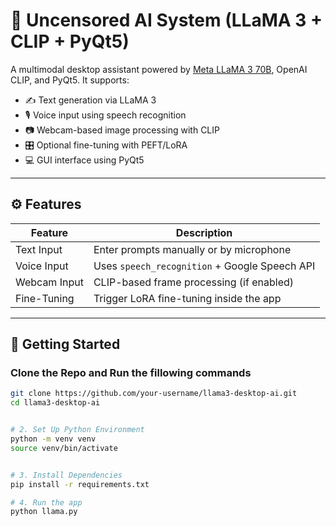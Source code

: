 # 🧠 Uncensored AI System (LLaMA 3 + CLIP + PyQt5)

A multimodal desktop assistant powered by [Meta LLaMA 3 70B](https://huggingface.co/meta-llama/Meta-Llama-3-70B), OpenAI CLIP, and PyQt5. It supports:

- ✍️ Text generation via LLaMA 3
- 🎙️ Voice input using speech recognition
- 📷 Webcam-based image processing with CLIP
- 🎛️ Optional fine-tuning with PEFT/LoRA
- 💻 GUI interface using PyQt5

---

## ⚙️ Features

| Feature       | Description                                  |
|---------------|----------------------------------------------|
| Text Input    | Enter prompts manually or by microphone      |
| Voice Input   | Uses `speech_recognition` + Google Speech API |
| Webcam Input  | CLIP-based frame processing (if enabled)     |
| Fine-Tuning   | Trigger LoRA fine-tuning inside the app      |

---

## 🚀 Getting Started

###  Clone the Repo and  Run the fillowing commands

```bash 
git clone https://github.com/your-username/llama3-desktop-ai.git
cd llama3-desktop-ai


# 2. Set Up Python Environment
python -m venv venv
source venv/bin/activate  


# 3. Install Dependencies
pip install -r requirements.txt

# 4. Run the app
python llama.py

